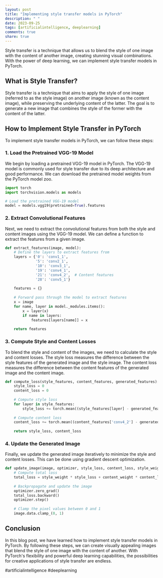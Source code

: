 ```yaml
---
layout: post
title: "Implementing style transfer models in PyTorch"
description: " "
date: 2023-09-25
tags: [artificialintelligence, deeplearning]
comments: true
share: true
---
```


Style transfer is a technique that allows us to blend the style of one image with the content of another image, creating stunning visual combinations. With the power of deep learning, we can implement style transfer models in PyTorch.

## What is Style Transfer?

Style transfer is a technique that aims to apply the style of one image (referred to as the style image) on another image (known as the content image), while preserving the underlying content of the latter. The goal is to generate a new image that combines the style of the former with the content of the latter.

## How to Implement Style Transfer in PyTorch

To implement style transfer models in PyTorch, we can follow these steps:

### 1. Load the Pretrained VGG-19 Model

We begin by loading a pretrained VGG-19 model in PyTorch. The VGG-19 model is commonly used for style transfer due to its deep architecture and good performance. We can download the pretrained model weights from the PyTorch model zoo.

```python
import torch
import torchvision.models as models

# Load the pretrained VGG-19 model
model = models.vgg19(pretrained=True).features
```

### 2. Extract Convolutional Features

Next, we need to extract the convolutional features from both the style and content images using the VGG-19 model. We can define a function to extract the features from a given image.

```python
def extract_features(image, model):
    # Define the layers to extract features from
    layers = {'0': 'conv1_1',
              '5': 'conv2_1',
              '10': 'conv3_1',
              '19': 'conv4_1',
              '21': 'conv4_2',  # Content features
              '28': 'conv5_1'}
    
    features = {}
    
    # Forward pass through the model to extract features
    x = image
    for name, layer in model._modules.items():
        x = layer(x)
        if name in layers:
            features[layers[name]] = x
    
    return features
```

### 3. Compute Style and Content Losses

To blend the style and content of the images, we need to calculate the style and content losses. The style loss measures the difference between the style features of the generated image and the style image. The content loss measures the difference between the content features of the generated image and the content image.

```python
def compute_loss(style_features, content_features, generated_features):
    style_loss = 0
    content_loss = 0
    
    # Compute style loss
    for layer in style_features:
        style_loss += torch.mean((style_features[layer] - generated_features[layer]) ** 2)
    
    # Compute content loss
    content_loss += torch.mean((content_features['conv4_2'] - generated_features['conv4_2']) ** 2)
    
    return style_loss, content_loss
```

### 4. Update the Generated Image

Finally, we update the generated image iteratively to minimize the style and content losses. This can be done using gradient descent optimization.

```python
def update_image(image, optimizer, style_loss, content_loss, style_weight, content_weight):
    # Compute total loss
    total_loss = style_weight * style_loss + content_weight * content_loss
    
    # Backpropagate and update the image
    optimizer.zero_grad()
    total_loss.backward()
    optimizer.step()
    
    # Clamp the pixel values between 0 and 1
    image.data.clamp_(0, 1)
```

## Conclusion

In this blog post, we have learned how to implement style transfer models in PyTorch. By following these steps, we can create visually appealing images that blend the style of one image with the content of another. With PyTorch's flexibility and powerful deep learning capabilities, the possibilities for creative applications of style transfer are endless.

#artificialintelligence #deeplearning